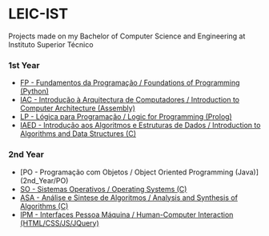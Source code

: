 # LEIC-IST
Projects made on my Bachelor of Computer Science and Engineering at Instituto Superior Técnico

### 1st Year
* [FP - Fundamentos da Programação / Foundations of Programming (Python)](1st_Year/FP)
* [IAC - Introdução à Arquitectura de Computadores / Introduction to Computer Architecture (Assembly)](1st_Year/IAC)
* [LP - Lógica para Programação / Logic for Programming (Prolog)](1st_Year/LP)
* [IAED - Introdução aos Algoritmos e Estruturas de Dados / Introduction to Algorithms and Data Structures (C)](1st_Year/IAED)

### 2nd Year
* [PO - Programação com Objetos / Object Oriented Programming (Java)] (2nd_Year/PO)
* [SO - Sistemas Operativos / Operating Systems (C)](2nd_Year/SO)
* [ASA - Análise e Sintese de Algoritmos / Analysis and Synthesis of Algorithms (C)](2nd_Year/ASA)
* [IPM - Interfaces Pessoa Máquina / Human-Computer Interaction (HTML/CSS/JS/JQuery)](2nd_Year/IPM)